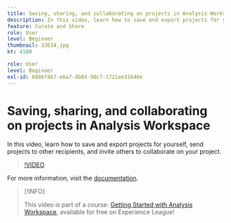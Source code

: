 ```yaml
---
title: Saving, sharing, and collaborating on projects in Analysis Workspace
description: In this video, learn how to save and export projects for yourself, send projects to other recipients, and invite others to collaborate on your project.
feature: Curate and Share
role: User
level: Beginner
thumbnail: 33634.jpg
kt: 4108

role: User
level: Beginner
exl-id: 6086f4b7-e8a7-4b04-90c7-1721ee31646e
---
```

# Saving, sharing, and collaborating on projects in Analysis Workspace

In this video, learn how to save and export projects for yourself, send projects to other recipients, and invite others to collaborate on your project.

>[!VIDEO](https://video.tv.adobe.com/v/30993/?quality=12)

For more information, visit the [documentation](https://experienceleague.adobe.com/docs/analytics/analyze/analysis-workspace/curate-share/send-schedule-files.html).

>[!INFO]
>
> This video is part of a course: [Getting Started with Analysis Workspace](https://experienceleague.adobe.com/?recommended=Analytics-U-1-2020.1.workspace), available for free on Experience League!
